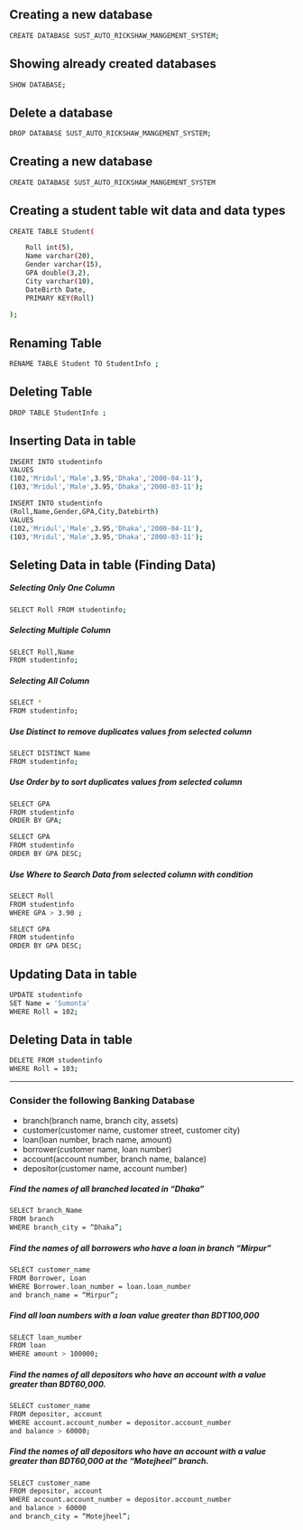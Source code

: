 
## Creating a new database

```bash
CREATE DATABASE SUST_AUTO_RICKSHAW_MANGEMENT_SYSTEM;
```


## Showing already created databases

```bash
SHOW DATABASE;
```

## Delete a database

```bash
DROP DATABASE SUST_AUTO_RICKSHAW_MANGEMENT_SYSTEM;
```

## Creating a new database

```bash
CREATE DATABASE SUST_AUTO_RICKSHAW_MANGEMENT_SYSTEM
```


## Creating a student table wit data and data types

```bash
CREATE TABLE Student(

    Roll int(5),
    Name varchar(20),
    Gender varchar(15),
    GPA double(3,2),
    City varchar(10),
    DateBirth Date,
    PRIMARY KEY(Roll)
    
);
```
## Renaming Table

```bash
RENAME TABLE Student TO StudentInfo ;
```

## Deleting Table

```bash
DROP TABLE StudentInfo ;
```

## Inserting Data in table

```bash
INSERT INTO studentinfo
VALUES
(102,'Mridul','Male',3.95,'Dhaka','2000-04-11'),
(103,'Mridul','Male',3.95,'Dhaka','2000-03-11');
```
```bash
INSERT INTO studentinfo
(Roll,Name,Gender,GPA,City,Datebirth)
VALUES
(102,'Mridul','Male',3.95,'Dhaka','2000-04-11'),
(103,'Mridul','Male',3.95,'Dhaka','2000-03-11');
```

## Seleting Data in table (Finding Data)

##### Selecting Only One Column
```bash
SELECT Roll FROM studentinfo;
```
##### Selecting Multiple Column
```bash
SELECT Roll,Name 
FROM studentinfo;
```
##### Selecting All Column
```bash
SELECT *
FROM studentinfo;
```
##### Use Distinct to remove duplicates values from selected column
```bash
SELECT DISTINCT Name
FROM studentinfo;
```

##### Use Order by to sort duplicates values from selected column
```bash
SELECT GPA 
FROM studentinfo
ORDER BY GPA;
```
```bash
SELECT GPA 
FROM studentinfo
ORDER BY GPA DESC;
```

##### Use Where to Search Data from selected column with condition
```bash
SELECT Roll
FROM studentinfo
WHERE GPA > 3.90 ;
```
```bash
SELECT GPA 
FROM studentinfo
ORDER BY GPA DESC;
```

## Updating Data in table

```bash
UPDATE studentinfo
SET Name = 'Sumonta'
WHERE Roll = 102;
```

## Deleting Data in table

```bash
DELETE FROM studentinfo
WHERE Roll = 103;
```

<hr>

### Consider the following Banking Database

- branch(branch name, branch city, assets)
- customer(customer name, customer street, customer city)
- loan(loan number, brach name, amount)
- borrower(customer name, loan number)
- account(account number, branch name, balance)
- depositor(customer name, account number)

##### Find the names of all branched located in “Dhaka”

```bash
SELECT branch_Name 
FROM branch
WHERE branch_city = “Dhaka”; 
```

##### Find the names of all borrowers who have a loan in branch “Mirpur”

```bash
SELECT customer_name
FROM Borrower, Loan 
WHERE Borrower.loan_number = loan.loan_number 
and branch_name = “Mirpur”;
```

##### Find all loan numbers with a loan value greater than BDT100,000

```bash
SELECT loan_number 
FROM loan
WHERE amount > 100000;
```

##### Find the names of all depositors who have an account with a value greater than BDT60,000. 

```bash
SELECT customer_name
FROM depositor, account
WHERE account.account_number = depositor.account_number 
and balance > 60000;
```

##### Find the names of all depositors who have an account with a value greater than BDT60,000 at the “Motejheel” branch. 

```bash
SELECT customer_name
FROM depositor, account
WHERE account.account_number = depositor.account_number 
and balance > 60000
and branch_city = “Motejheel”; 
```